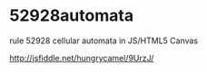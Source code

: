 52928automata
=============

rule 52928 cellular automata in JS/HTML5 Canvas

http://jsfiddle.net/hungrycamel/9UrzJ/
